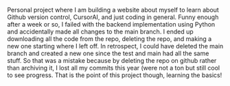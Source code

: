 Personal project where I am building a website about myself to learn about Github version control, CursorAI, and just coding in general.
Funny enough after a week or so, I failed with the backend implementation using Python and accidentally made all changes to the main branch. I ended up downloading all the code from the repo, deleting the repo, and making a new one starting where I left off. In retrospect, I could have deleted the main branch and created a new one since the test and main had all the same stuff. So that was a mistake because by deleting the repo on github rather than archiving it, I lost all my commits this year (were not a ton but still cool to see progress.
That is the point of this project though, learning the basics!


